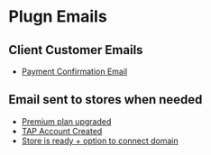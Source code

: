 # Plugn Emails

## Client Customer Emails

* [Payment Confirmation Email](payment-confirm.html)


## Email sent to stores when needed

* [Premium plan upgraded](premium-upgraded.html)
* [TAP Account Created](tap-created.html)
* [Store is ready + option to connect domain](store-ready.html)
